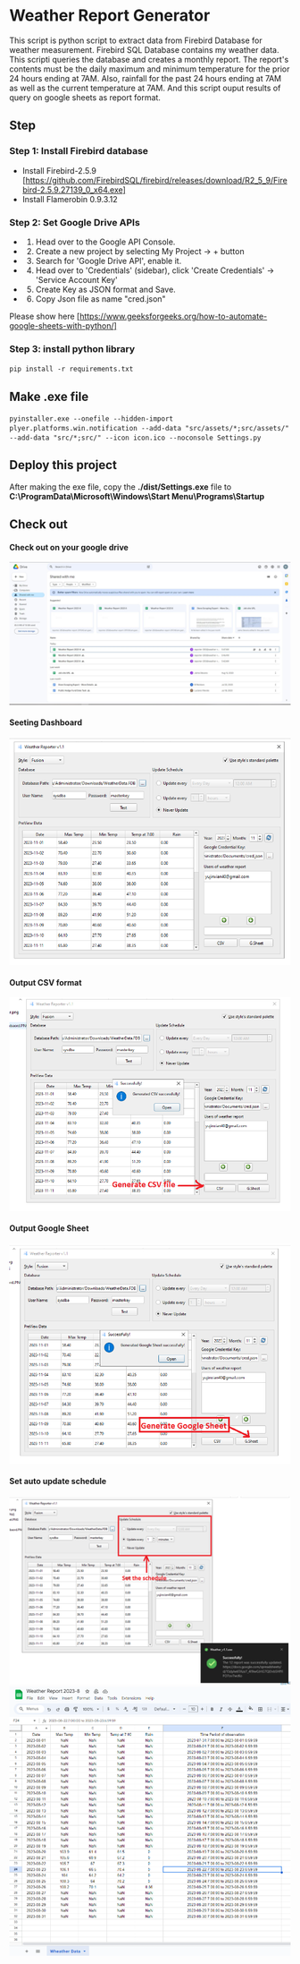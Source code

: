 # Weather Report Generator

This script is python script to extract data from Firebird Database for weather measurement. Firebird SQL Database contains my weather data. This scripti queries the database and creates a monthly report. The report's contents must be the daily maximum and minimum temperature for the prior 24 hours ending at 7AM. Also, rainfall for the past 24 hours ending at 7AM as well as the current temperature at 7AM. And this script ouput results of query on google sheets as report format.
## Step

### Step 1: Install Firebird database

- Install Firebird-2.5.9 [https://github.com/FirebirdSQL/firebird/releases/download/R2_5_9/Firebird-2.5.9.27139_0_x64.exe]
- Install Flamerobin 0.9.3.12

### Step 2: Set Google Drive APIs

- 1. Head over to the Google API Console.
- 2. Create a new project by selecting My Project -> + button
- 3. Search for 'Google Drive API', enable it.
- 4. Head over to 'Credentials' (sidebar), click 'Create Credentials' -> 'Service Account Key'
- 5. Create Key as JSON format and Save.
- 6. Copy Json file as name "cred.json"

Please show here [https://www.geeksforgeeks.org/how-to-automate-google-sheets-with-python/]

### Step 3: install python library

`pip install -r requirements.txt`

## Make .exe file
`pyinstaller.exe --onefile --hidden-import plyer.platforms.win.notification --add-data "src/assets/*;src/assets/" --add-data "src/*;src/" --icon icon.ico --noconsole Settings.py`

## Deploy this project
After making the exe file, copy the <b>./dist/Settings.exe</b> file to <b>C:\ProgramData\Microsoft\Windows\Start Menu\Programs\Startup</b>

## Check out

#### Check out on your google drive
![enter image description here](https://github.com/LoveNui/Weather-MonthlyReporter/blob/main/picture/Google_Driver.png)
#### Seeting Dashboard
![enter image description here](https://github.com/LoveNui/Weather-MonthlyReporter/blob/main/picture/Settings_Dashbaord.png)
#### Output CSV format
![enter image description here](https://github.com/LoveNui/Weather-MonthlyReporter/blob/main/picture/Output_CSV.png)
#### Output Google Sheet
![enter image description here](https://github.com/LoveNui/Weather-MonthlyReporter/blob/main/picture/Output_GSheet.png)
#### Set auto update schedule
![enter image description here](https://github.com/LoveNui/Weather-MonthlyReporter/blob/main/picture/Auto_update.png)
![enter image description here](https://github.com/LoveNui/Weather-MonthlyReporter/blob/main/picture/Result.PNG)
